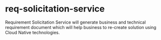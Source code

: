 # req-solicitation-service

Requirement Solicitation Service will generate business and technical requirement document which will help business to re-create solution using Cloud Native technologies.